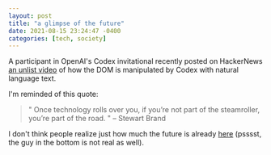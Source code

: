 ```yaml
---
layout: post
title: "a glimpse of the future"
date: 2021-08-15 23:24:47 -0400
categories: [tech, society]
---
```


A participant in OpenAI's Codex invitational recently posted on HackerNews [an unlist video](https://www.youtube.com/watch?v=aneK0TUUAfA) of how the DOM is manipulated by Codex with natural language text.

I'm reminded of this quote:

> " Once technology rolls over you, if you’re not part of the steamroller, you’re part of the road. " 
> – Stewart Brand

I don't think people realize just how much the future is already [here](https://www.reddit.com/r/Damnthatsinteresting/comments/p0eyfe/a_deepfake_singularity/) (psssst, the guy in the bottom is not real as well).